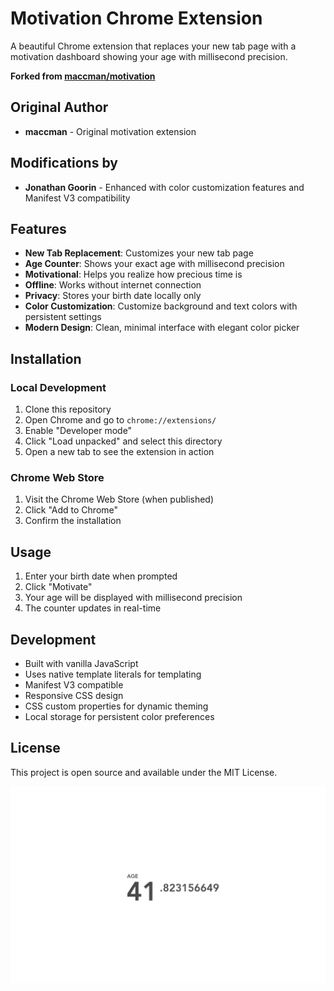 # Motivation Chrome Extension

A beautiful Chrome extension that replaces your new tab page with a motivation dashboard showing your age with millisecond precision.

**Forked from [maccman/motivation](https://github.com/maccman/motivation)**

## Original Author
- **maccman** - Original motivation extension

## Modifications by
- **Jonathan Goorin** - Enhanced with color customization features and Manifest V3 compatibility

## Features

- **New Tab Replacement**: Customizes your new tab page
- **Age Counter**: Shows your exact age with millisecond precision
- **Motivational**: Helps you realize how precious time is
- **Offline**: Works without internet connection
- **Privacy**: Stores your birth date locally only
- **Color Customization**: Customize background and text colors with persistent settings
- **Modern Design**: Clean, minimal interface with elegant color picker

## Installation

### Local Development
1. Clone this repository
2. Open Chrome and go to `chrome://extensions/`
3. Enable "Developer mode"
4. Click "Load unpacked" and select this directory
5. Open a new tab to see the extension in action

### Chrome Web Store
1. Visit the Chrome Web Store (when published)
2. Click "Add to Chrome"
3. Confirm the installation

## Usage

1. Enter your birth date when prompted
2. Click "Motivate"
3. Your age will be displayed with millisecond precision
4. The counter updates in real-time

## Development

- Built with vanilla JavaScript
- Uses native template literals for templating
- Manifest V3 compatible
- Responsive CSS design
- CSS custom properties for dynamic theming
- Local storage for persistent color preferences

## License

This project is open source and available under the MIT License.


![](screenshot-1280x800.png)
